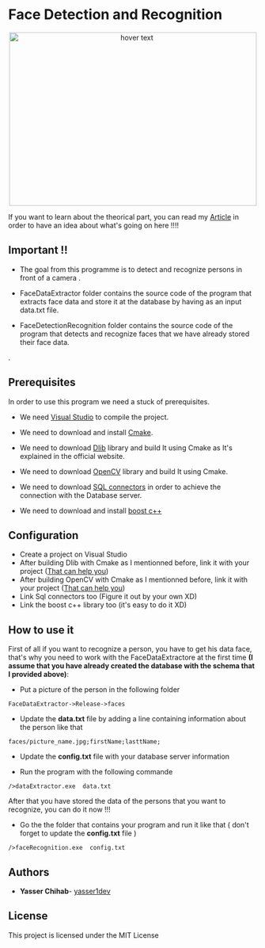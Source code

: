 # Face Detection and Recognition
<p align="center">
  <img src="https://sunartek.com/wp-content/uploads/2019/11/Facial-Recognition-System_new.png" height="350" width="500" title="hover text">
</p>

If you want to learn about the theorical part, you can read my [Article](https://www.linkedin.com/pulse/face-detection-recognition-yasser-chihab/) in order to have an idea about what's going on here !!!!

## Important !!

* The goal from this programme is to detect and recognize persons in front of a camera .

* FaceDataExtractor folder contains the source code of the program that extracts face data and store it at the database by having as an input data.txt file.

* FaceDetectionRecognition folder contains the source code of the program that detects and recognize faces that we have already stored their face data.


.
## Prerequisites

In order to use this program we need a stuck of prerequisites.
* We need [Visual Studio](https://visualstudio.microsoft.com/fr/) to compile the project.

* We need to download and install [Cmake](cmake.org).

* We need to download [Dlib](http://dlib.net/) library and build It using Cmake as It's explained in the official website.

* We need to download [OpenCV](https://opencv.org/) library and build It using Cmake.

* We need to download [SQL connectors](https://dev.mysql.com/doc/connector-cpp/1.1/en/connector-cpp-downloading.html) in order to achieve the connection with the Database server.

* We need to download and install [boost c++](https://www.boost.org/)


## Configuration

* Create a project on Visual Studio 
* After building Dlib with Cmake as I mentionned before, link it with your project ([That can help you](http://xiaoxumeng.com/install-dlib-on-visual-studio-2015/))
* After building OpenCV with Cmake as I mentionned before, link it with your project ([That can help you](https://www.deciphertechnic.com/install-opencv-with-visual-studio/))
* Link Sql connectors too (Figure it out by your own XD)
* Link the boost c++ library too (it's easy to do it XD)

## How to use it

First of all if you want to recognize a person, you have to get his data face, that's why you need to work with the FaceDataExtractore at the first time **(I assume that you have already created the database with the schema that I provided above)**:
* Put a picture of the person in the following folder 
```
FaceDataExtractor->Release->faces

```
* Update the **data.txt** file by adding a line containing information about the person like that
```
faces/picture_name.jpg;firstName;lasttName;

```
* Update the **config.txt** file with your database server information

* Run the program with the following commande 
```
/>dataExtractor.exe  data.txt

```

After that you have stored the data of the persons that you want to recognize, you can do it now !!!

* Go the the folder that contains your program and run it like that ( don't forget to update the **config.txt** file )
```
/>faceRecognition.exe  config.txt

```

## Authors

* **Yasser Chihab**- [yasser1dev](https://github.com/yasser1dev)

## License

This project is licensed under the MIT License 

 

